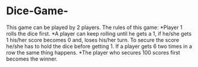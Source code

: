 # Dice-Game-
This game can be played by 2 players. 
The rules of this game:
*Player 1 rolls the dice first.
*A player can keep rolling until he gets a 1, if he/she gets 1 his/her score becomes 0 and, loses his/her turn. To secure the score he/she has to hold the dice before getting 1. If a player gets 6 two times in a row the same thing happens.
*The player who secures 100 scores first becomes the winner.
